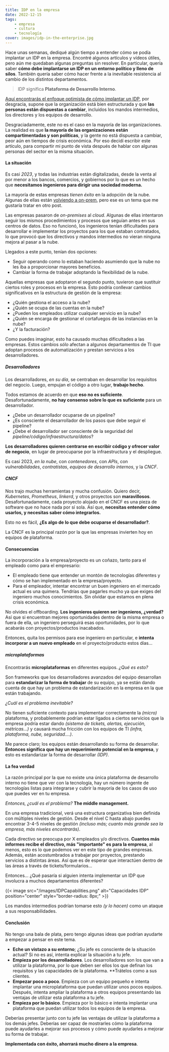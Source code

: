```yaml
---
title: IDP en la empresa
date: 2022-12-15
tags:
    - empresa
    - cultura
    - tecnología
cover: images/idp-in-the-enterprise.jpg
---
```


Hace unas semanas, dediqué algún tiempo a entender cómo se podía implantar un IDP en la empresa. Encontré algunos artículos y vídeos útiles, pero aún me quedaban algunas preguntas sin resolver. En particular, quería saber **cómo debe implantarse un IDP en un entorno político y lleno de silos**. También quería saber cómo hacer frente a la inevitable resistencia al cambio de los distintos departamentos.

> IDP significa **Plataforma de Desarrollo Interno**.

<!--more-->

[Aquí encontrarás el enfoque optimista de cómo implantar un IDP](https://github.com/angelbarrera92/idp-enterprise-research/blob/main/outcome.md), por desgracia, supone que la organización está bien estructurada y que **las personas están dispuestas a cambiar**, incluidos los mandos intermedios, los directores y los equipos de desarrollo.

Desgraciadamente, este no es el caso en la mayoría de las organizaciones. La realidad es que **la mayoría de las organizaciones están compartimentadas y son políticas**, y la gente no está dispuesta a cambiar, peor aún en tiempos de crisis económica. Por eso decidí escribir este artículo, para compartir mi punto de vista después de hablar con algunas personas del sector en la misma situación.

#### La situación

Es casi *2023*, y todas las industrias están digitalizadas, desde la venta al por menor a los bancos, comercios, y gobiernos por lo que es un hecho que **necesitamos ingenieros para dirigir una sociedad moderna.**

La mayoría de estas empresas *tienen éxito* en la adopción de la nube. Algunas de ellas están [volviendo a on-prem](https://www.channelpronetwork.com/article/return-prem), pero ese es un tema que me gustaría tratar en otro post.

Las empresas pasaron de *on-premises* al *cloud*. Algunas de ellas intentaron seguir los mismos procedimientos y procesos que seguían antes en sus centros de datos. Eso no funcionó, los ingenieros tenían dificultades para desarrollar e implementar los proyectos para los que estaban contratados, lo que provocó que los directivos y mandos intermedios no vieran ninguna mejora al pasar a la nube.

Llegados a este punto, tenían dos opciones:

- Seguir operando como lo estaban haciendo asumiendo que la nube no les iba a proporcionar mayores beneficios.
- Cambiar la forma de trabajar adoptando la flexibilidad de la nube.

Aquellas empresas que adoptaron el segundo punto, tuvieron que sustituir ciertos roles y procesos en la empresa.
Esto podría conllevar cambios significativos en la estructura de gestión de la empresa:

- ¿Quién gestiona el acceso a la nube?
- ¿Quién se ocupa de las cuentas en la nube?
- ¿Pueden los empleados utilizar cualquier servicio en la nube?
- ¿Quién se encarga de gestionar el cortafuegos de las instancias en la nube?
- ¿Y la facturación?

Como puedes imaginar, esto ha causado muchas dificultades a las empresas. Estos cambios *sólo* afectan a algunos departamentos de TI que adoptan procesos de automatización y prestan servicios a los desarrolladores.

##### Desarrolladores

Los desarrolladores, *en su día*, se centraban en desarrollar los requisitos del negocio. Luego, empujan el código a otro lugar, **trabajo hecho**.

Todos estamos de acuerdo en que **eso no es suficiente**. Desafortunadamente, **no hay consenso sobre lo que es suficiente** para un desarrollador.

- ¿Debe un desarrollador ocuparse de un pipeline?
- ¿Es consciente el desarrollador de los pasos que debe seguir el pipeline?
- ¿Debe el desarrollador ser consciente de la seguridad del *pipeline/código/infraestructura/datos*?

**Los desarrolladores quieren centrarse en escribir código y ofrecer valor de negocio**, en lugar de preocuparse por la infraestructura y el despliegue.

Es casi 2023, *en la nube*, con *contenedores*, con *APIs*, con *vulnerabilidades*, *contratistas*, *equipos de desarrollo internos*, y la *CNCF*.

##### CNCF

Nos trajo muchas herramientas y mucha confusión. Quiero decir, *Kubernetes*, *Prometheus*, *linkerd*, y otros proyectos son **maravillosos**. Desafortunadamente, cada proyecto alojado en el CNCF es una pieza de software que no hace nada por sí sola. Así que, **necesitas entender cómo usarlos, y necesitas saber cómo integrarlos.**

Esto no es fácil, **¿Es algo de lo que debe ocuparse el desarrollador?**.

La CNCF es la principal razón por la que las empresas invierten hoy en equipos de plataforma.

#### Consecuencias

La incorporación a la empresa/proyecto es un coñazo, tanto para el empleado como para el empresario:

- El empleado tiene que entender un montón de tecnologías diferentes y cómo se han implementado en la empresa/proyecto.
- Para el empleador, intentar encontrar un buen ingeniero en el mercado actual es una quimera. Tendrías que pagarles mucho ya que exiges del ingeniero muchos conocimientos. Sin olvidar que estamos en plena crisis económica.

No olvides el offboarding. **Los ingenieros quieren ser ingenieros, ¿verdad?** Así que si encuentran mejores oportunidades dentro de la misma empresa o fuera de ella, un ingeniero perseguirá esas oportunidades, por lo que acabarás con proyectos/productos inacabados.

Entonces, quita los permisos para ese ingeniero en particular, e **intenta incorporar a un nuevo empleado** en el proyecto/producto estos días...

##### microplataformas

Encontrarás **microplataformas** en diferentes equipos. *¿Qué es esto?*

Son frameworks que los desarrolladores avanzados del equipo desarrollan para **estandarizar la forma de trabajar** de su equipo, ya se están dando cuenta de que hay un problema de estandarización en la empresa en la que están trabajando.

*¿Cuál es el problema inevitable?*

No tienen suficiente contexto para implementar correctamente la *(micro)* plataforma, y probablemente podrían estar ligados a ciertos servicios que la empresa podría estar dando *(sistema de tickets, alertas, ejecución, métricas...)* y causará mucha fricción con los equipos de TI *(infra, plataforma, nube, seguridad....)*.

Me parece claro; los equipos están desarrollando su forma de desarrollar. **Entonces significa que hay un requerimiento potencial en la empresa**, y esto es estandarizar la forma de desarrollar *(IDP)*.

#### La fea verdad

La razón principal por la que no existe una única plataforma de desarrollo interno no tiene que ver con la tecnología, hay un número ingente de tecnologías listas para integrarse y cubrir la mayoría de los casos de uso que puedes ver en tu empresa.

*Entonces, ¿cuál es el problema?* **The middle management.**

En una empresa tradicional, verá una estructura organizativa bien definida con múltiples niveles de gestión. Desde el nivel C hasta abajo puedes encontrar 3-4-5 niveles de gestión *(incluso más; cuanto más grande sea la empresa, más niveles encontrarás)*.

Cada directivo se preocupa por X empleados y/o directivos.
**Cuantos más informes recibe el directivo, más "importante" es para la empresa**, al menos, esto es lo que podemos ver en este tipo de grandes empresas. Además, están acostumbrados a trabajar por proyectos, prestando servicios a distintas áreas. Así que es de esperar que interactúen dentro de las áreas a través de tickets/formularios...

Entonces... ¿Qué pasaría si alguien intenta implementar un IDP que involucra a muchos departamentos diferentes?

{{< image src="/images/IDPCapabilities.png" alt="Capacidades IDP" position="center" style="border-radius: 8px;" >}}

Los mandos intermedios podrían tomarse esto *(y lo hacen)* como un ataque a sus responsabilidades.

#### Conclusión

No tengo una bala de plata, pero tengo algunas ideas que podrían ayudarte a empezar a pensar en este tema.

- **Eche un vistazo a su entorno**; ¿Su jefe es consciente de la situación actual? Si no es así, intenta explicar la situación a tu jefe.
- **Empieza por los desarrolladores**. Los desarrolladores son los que van a utilizar la plataforma, por lo que deben ser ellos los que definan los requisitos y las capacidades de la plataforma. **Trátelos como a sus clientes.
- **Empezar poco a poco**. Empieza con un equipo pequeño e intenta implantar una microplataforma que puedan utilizar unos pocos equipos. Después, intenta ampliar la plataforma a otros equipos presentando las ventajas de utilizar esta plataforma a tu jefe.
- **Empieza por lo básico**. Empieza por lo básico e intenta implantar una plataforma que puedan utilizar todos los equipos de la empresa.

Deberías presentar junto con tu jefe las ventajas de utilizar la plataforma a los demás jefes.
Deberías ser capaz de mostrarles cómo la plataforma puede ayudarles a mejorar sus procesos y cómo puede ayudarles a mejorar su forma de trabajar.

**Implementada con éxito, ahorrará mucho dinero a la empresa**.
